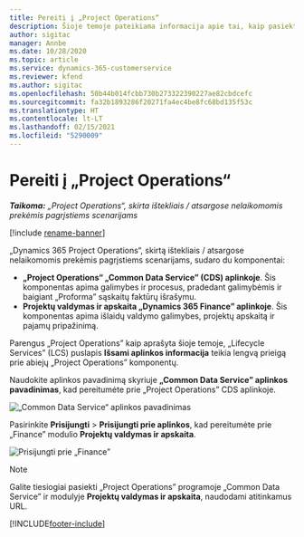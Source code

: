 ```yaml
---
title: Pereiti į „Project Operations“
description: Šioje temoje pateikiama informacija apie tai, kaip pasiekti „Project Operations” iš „Lifecycle Services”.
author: sigitac
manager: Annbe
ms.date: 10/28/2020
ms.topic: article
ms.service: dynamics-365-customerservice
ms.reviewer: kfend
ms.author: sigitac
ms.openlocfilehash: 50b44b014fcbb730b273322390227ae82cbdcefc
ms.sourcegitcommit: fa32b1893286f20271fa4ec4be8fc68bd135f53c
ms.translationtype: HT
ms.contentlocale: lt-LT
ms.lasthandoff: 02/15/2021
ms.locfileid: "5290009"
---
```

# <a name="navigate-project-operations"></a>Pereiti į „Project Operations“

_**Taikoma:** „Project Operations“, skirta ištekliais / atsargose nelaikomomis prekėmis pagrįstiems scenarijams_

[!include [rename-banner](~/includes/cc-data-platform-banner.md)]

„Dynamics 365 Project Operations“, skirtą ištekliais / atsargose nelaikomomis prekėmis pagrįstiems scenarijams, sudaro du komponentai: 

 - **„Project Operations“ „Common Data Service” (CDS) aplinkoje**. Šis komponentas apima galimybes ir procesus, pradedant galimybėmis ir baigiant „Proforma” sąskaitų faktūrų išrašymu. 
 - **Projektų valdymas ir apskaita „Dynamics 365 Finance” aplinkoje**. Šis komponentas apima išlaidų valdymo galimybes, projektų apskaitą ir pajamų pripažinimą. 

Parengus „Project Operations” kaip aprašyta šioje temoje, „Lifecycle Services” (LCS) puslapis **Išsami aplinkos informacija** teikia lengvą prieigą prie abiejų „Project Operations” komponentų.  

Naudokite aplinkos pavadinimą skyriuje **„Common Data Service” aplinkos pavadinimas**, kad pereitumėte prie „Project Operations” CDS aplinkoje. 

  ![„Common Data Service“ aplinkos pavadinimas](./media/environment-name.PNG)

Pasirinkite **Prisijungti** > **Prisijungti prie aplinkos**, kad pereitumėte prie „Finance” modulio **Projektų valdymas ir apskaita**.  

   ![Prisijungti prie „Finance”](./media/environment-login.PNG)

> [!NOTE]
> Galite tiesiogiai pasiekti „Project Operations” programoje „Common Data Service” ir modulyje **Projektų valdymas ir apskaita**, naudodami atitinkamus URL. 


[!INCLUDE[footer-include](../includes/footer-banner.md)]